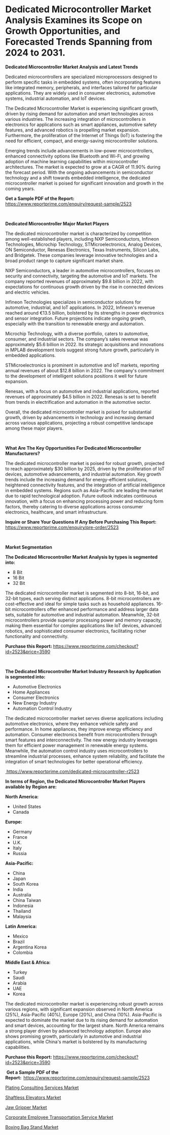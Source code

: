 <p><h1>Dedicated Microcontroller Market Analysis Examines its Scope on Growth Opportunities, and Forecasted Trends Spanning from 2024 to 2031.</h1></p><p><strong>Dedicated Microcontroller Market Analysis and Latest Trends</strong></p>
<p><p>Dedicated microcontrollers are specialized microprocessors designed to perform specific tasks in embedded systems, often incorporating features like integrated memory, peripherals, and interfaces tailored for particular applications. They are widely used in consumer electronics, automotive systems, industrial automation, and IoT devices.</p><p>The Dedicated Microcontroller Market is experiencing significant growth, driven by rising demand for automation and smart technologies across various industries. The increasing integration of microcontrollers in electronics for applications such as smart appliances, automotive safety features, and advanced robotics is propelling market expansion. Furthermore, the proliferation of the Internet of Things (IoT) is fostering the need for efficient, compact, and energy-saving microcontroller solutions.</p><p>Emerging trends include advancements in low-power microcontrollers, enhanced connectivity options like Bluetooth and Wi-Fi, and growing adoption of machine learning capabilities within microcontroller architectures. The market is expected to grow at a CAGR of 11.90% during the forecast period. With the ongoing advancements in semiconductor technology and a shift towards embedded intelligence, the dedicated microcontroller market is poised for significant innovation and growth in the coming years.</p></p>
<p><strong>Get a Sample PDF of the Report:&nbsp;</strong> <a href="https://www.reportprime.com/enquiry/request-sample/2523?utm_campaign=1117&utm_medium=2&utm_source=Github&utm_content=ia&utm_term=27112024&utm_id=dedicated-microcontroller">https://www.reportprime.com/enquiry/request-sample/2523</a></p>
<p>&nbsp;</p>
<p><strong>Dedicated Microcontroller Major Market Players</strong></p>
<p><p>The dedicated microcontroller market is characterized by competition among well-established players, including NXP Semiconductors, Infineon Technologies, Microchip Technology, STMicroelectronics, Analog Devices, ON Semiconductor, Renesas Electronics, Texas Instruments, Silicon Labs, and Bridgetek. These companies leverage innovative technologies and a broad product range to capture significant market share.</p><p>NXP Semiconductors, a leader in automotive microcontrollers, focuses on security and connectivity, targeting the automotive and IoT markets. The company reported revenues of approximately $9.8 billion in 2022, with expectations for continuous growth driven by the rise in connected devices and electric vehicles.</p><p>Infineon Technologies specializes in semiconductor solutions for automotive, industrial, and IoT applications. In 2022, Infineon's revenue reached around €13.5 billion, bolstered by its strengths in power electronics and sensor integration. Future projections indicate ongoing growth, especially with the transition to renewable energy and automation.</p><p>Microchip Technology, with a diverse portfolio, caters to automotive, consumer, and industrial sectors. The company’s sales revenue was approximately $5.6 billion in 2022. Its strategic acquisitions and innovations in MPLAB development tools suggest strong future growth, particularly in embedded applications.</p><p>STMicroelectronics is prominent in automotive and IoT markets, reporting annual revenues of about $12.8 billion in 2022. The company's commitment to the development of intelligent solutions positions it well for future expansion.</p><p>Renesas, with a focus on automotive and industrial applications, reported revenues of approximately $4.5 billion in 2022. Renesas is set to benefit from trends in electrification and automation in the automotive sector.</p><p>Overall, the dedicated microcontroller market is poised for substantial growth, driven by advancements in technology and increasing demand across various applications, projecting a robust competitive landscape among these major players.</p></p>
<p>&nbsp;</p>
<p><strong>What Are The Key Opportunities For Dedicated Microcontroller Manufacturers?</strong></p>
<p><p>The dedicated microcontroller market is poised for robust growth, projected to reach approximately $30 billion by 2025, driven by the proliferation of IoT devices, automotive advancements, and industrial automation. Key growth trends include the increasing demand for energy-efficient solutions, heightened connectivity features, and the integration of artificial intelligence in embedded systems. Regions such as Asia-Pacific are leading the market due to rapid technological adoption. Future outlook indicates continuous innovation, with a focus on enhancing processing power and reducing form factors, thereby catering to diverse applications across consumer electronics, healthcare, and smart infrastructure.</p></p>
<p><strong>Inquire or Share Your Questions If Any Before Purchasing This Report:</strong> <a href="https://www.reportprime.com/enquiry/pre-order/2523?utm_campaign=1117&utm_medium=2&utm_source=Github&utm_content=ia&utm_term=27112024&utm_id=dedicated-microcontroller">https://www.reportprime.com/enquiry/pre-order/2523</a></p>
<p>&nbsp;</p>
<p><strong>Market Segmentation</strong></p>
<p><strong>The Dedicated Microcontroller Market Analysis by types is segmented into:</strong></p>
<p><ul><li>8 Bit</li><li>16 Bit</li><li>32 Bit</li></ul></p>
<p><p>The dedicated microcontroller market is segmented into 8-bit, 16-bit, and 32-bit types, each serving distinct applications. 8-bit microcontrollers are cost-effective and ideal for simple tasks such as household appliances. 16-bit microcontrollers offer enhanced performance and address larger data sets, suitable for automotive and industrial automation. Meanwhile, 32-bit microcontrollers provide superior processing power and memory capacity, making them essential for complex applications like IoT devices, advanced robotics, and sophisticated consumer electronics, facilitating richer functionality and connectivity.</p></p>
<p><strong>Purchase this Report:&nbsp;</strong><a href="https://www.reportprime.com/checkout?id=2523&price=3590&utm_campaign=1117&utm_medium=2&utm_source=Github&utm_content=ia&utm_term=27112024&utm_id=dedicated-microcontroller">https://www.reportprime.com/checkout?id=2523&price=3590</a></p>
<p>&nbsp;</p>
<p><strong>The Dedicated Microcontroller Market Industry Research by Application is segmented into:</strong></p>
<p><ul><li>Automotive Electronics</li><li>Home Appliances</li><li>Consumer Electronics</li><li>New Energy Industry</li><li>Automation Control Industry</li></ul></p>
<p><p>The dedicated microcontroller market serves diverse applications including automotive electronics, where they enhance vehicle safety and performance. In home appliances, they improve energy efficiency and automation. Consumer electronics benefit from microcontrollers through smart features and interconnectivity. The new energy industry leverages them for efficient power management in renewable energy systems. Meanwhile, the automation control industry uses microcontrollers to streamline industrial processes, enhance system reliability, and facilitate the integration of smart technologies for better operational efficiency.</p></p>
<p><a href="https://www.reportprime.com/dedicated-microcontroller-r2523?utm_campaign=1117&utm_medium=2&utm_source=Github&utm_content=ia&utm_term=27112024&utm_id=dedicated-microcontroller">&nbsp;https://www.reportprime.com/dedicated-microcontroller-r2523</a></p>
<p><strong>In terms of Region, the Dedicated Microcontroller Market Players available by Region are:</strong></p>
<p>
    <p> <strong> North America: </strong>
        <ul>
            <li>United States</li>
            <li>Canada</li>
        </ul>
        </p> 
    <p> <strong> Europe: </strong>
        <ul>
            <li>Germany</li>
            <li>France</li>
            <li>U.K.</li>
            <li>Italy</li>
            <li>Russia</li>
        </ul>
        </p> 
    <p> <strong> Asia-Pacific: </strong>
        <ul>
            <li>China</li>
            <li>Japan</li>
            <li>South Korea</li>
            <li>India</li>
            <li>Australia</li>
            <li>China Taiwan</li>
            <li>Indonesia</li>
            <li>Thailand</li>
            <li>Malaysia</li>
        </ul>
        </p> 
    <p> <strong> Latin America: </strong>
        <ul>
            <li>Mexico</li>
            <li>Brazil</li>
            <li>Argentina Korea</li>
            <li>Colombia</li>
        </ul>
        </p> 
    <p> <strong> Middle East & Africa: </strong>
        <ul>
            <li>Turkey</li>
            <li>Saudi</li>
            <li>Arabia</li>
            <li>UAE</li>
            <li>Korea</li>
        </ul>
    </p>
    </p>
<p><p>The dedicated microcontroller market is experiencing robust growth across various regions, with significant expansion observed in North America (25%), Asia-Pacific (40%), Europe (20%), and China (10%). Asia-Pacific is expected to dominate the market due to its rising demand for automation and smart devices, accounting for the largest share. North America remains a strong player driven by advanced technology adoption. Europe also shows promising growth, particularly in automotive and industrial applications, while China's market is bolstered by its manufacturing capabilities.</p></p>
<p><strong>Purchase this Report: </strong><a href="https://www.reportprime.com/checkout?id=2523&price=3590&utm_campaign=1117&utm_medium=2&utm_source=Github&utm_content=ia&utm_term=27112024&utm_id=dedicated-microcontroller">https://www.reportprime.com/checkout?id=2523&price=3590</a></p>
<p>&nbsp;<strong>Get a Sample PDF of the Report:&nbsp;&nbsp;</strong><a href="https://www.reportprime.com/enquiry/request-sample/2523?utm_campaign=1117&utm_medium=2&utm_source=Github&utm_content=ia&utm_term=27112024&utm_id=dedicated-microcontroller">https://www.reportprime.com/enquiry/request-sample/2523</a></p>
<p><strong></strong></p>
<p><p><a href="https://issuu.com/reportprime-2/docs/plating-consulting-services-market-_632d09ab569a78?utm_campaign=1117&utm_medium=2&utm_source=Github&utm_content=ia&utm_term=27112024&utm_id=dedicated-microcontroller">Plating Consulting Services Market</a></p><p><a href="https://www.linkedin.com/pulse/shaftless-elevators-market-global-regional-analysis-2024-thg4e?utm_campaign=1117&utm_medium=2&utm_source=Github&utm_content=ia&utm_term=27112024&utm_id=dedicated-microcontroller">Shaftless Elevators Market</a></p><p><a href="https://www.linkedin.com/pulse/jaw-gripper-revenue-growth-report-2024-2031-score-market-rkdoe?utm_campaign=1117&utm_medium=2&utm_source=Github&utm_content=ia&utm_term=27112024&utm_id=dedicated-microcontroller">Jaw Gripper Market</a></p><p><a href="https://issuu.com/reportprime-2/docs/corporate-employee-transportation-s_00643eae40e60e?utm_campaign=1117&utm_medium=2&utm_source=Github&utm_content=ia&utm_term=27112024&utm_id=dedicated-microcontroller">Corporate Employee Transportation Service Market</a></p><p><a href="https://www.linkedin.com/pulse/boxing-bag-stand-market-revolution-2024-2031-trends-shaping-m2kbc?utm_campaign=1117&utm_medium=2&utm_source=Github&utm_content=ia&utm_term=27112024&utm_id=dedicated-microcontroller">Boxing Bag Stand Market</a></p></p>